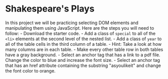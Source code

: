 # Shakespeare's Plays

In this project we will be practicing selecting DOM elements and manipulating them using JavaScript. Here are the steps you will need to follow:
	- Download the starter code.
	- Add a class of `special` to all of the `<li>` elements at the second level of the nested list.
	- Add a class of `year` to all of the table cells in the third column of a table.
		- Hint: Take a look at how many columns are in each table.
	- Make every other table row in both tables have a gray background.
	- Select an anchor tag that has a link to a pdf file. Change the color to blue and increase the font size.
	- Select an anchor tag that has an href attribute containing the substring "asyoulikeit" and change the font color to orange.